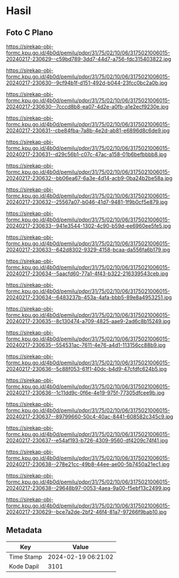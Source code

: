 # Hasil

## Foto C Plano

https://sirekap-obj-formc.kpu.go.id/4b0d/pemilu/pdpr/31/75/02/10/06/3175021006015-20240217-230629--c59bd789-3dd7-44d7-a756-fdc315403822.jpg

https://sirekap-obj-formc.kpu.go.id/4b0d/pemilu/pdpr/31/75/02/10/06/3175021006015-20240217-230630--9cf94b1f-d151-492d-b044-23fcc0bc2a0b.jpg

https://sirekap-obj-formc.kpu.go.id/4b0d/pemilu/pdpr/31/75/02/10/06/3175021006015-20240217-230630--7cccd8b8-ea07-4d2e-a0fb-a1e2ecf9230e.jpg

https://sirekap-obj-formc.kpu.go.id/4b0d/pemilu/pdpr/31/75/02/10/06/3175021006015-20240217-230631--cbe84fba-7a8b-4e2d-ab81-e6896d8c6de9.jpg

https://sirekap-obj-formc.kpu.go.id/4b0d/pemilu/pdpr/31/75/02/10/06/3175021006015-20240217-230631--d29c56b1-c07c-47ac-a158-01b6befbbbb8.jpg

https://sirekap-obj-formc.kpu.go.id/4b0d/pemilu/pdpr/31/75/02/10/06/3175021006015-20240217-230632--bb06ea67-6a3e-4d14-acb9-0ba24b2be58a.jpg

https://sirekap-obj-formc.kpu.go.id/4b0d/pemilu/pdpr/31/75/02/10/06/3175021006015-20240217-230632--25567a07-b046-41d7-9481-1f9b0cf5e879.jpg

https://sirekap-obj-formc.kpu.go.id/4b0d/pemilu/pdpr/31/75/02/10/06/3175021006015-20240217-230633--941e3544-1302-4c90-b59d-ee6960ee5fe5.jpg

https://sirekap-obj-formc.kpu.go.id/4b0d/pemilu/pdpr/31/75/02/10/06/3175021006015-20240217-230633--642d8302-9329-4158-bcaa-da556fa6b179.jpg

https://sirekap-obj-formc.kpu.go.id/4b0d/pemilu/pdpr/31/75/02/10/06/3175021006015-20240217-230634--5aacfd60-77a1-4f43-b322-216339543ceb.jpg

https://sirekap-obj-formc.kpu.go.id/4b0d/pemilu/pdpr/31/75/02/10/06/3175021006015-20240217-230634--6483237b-453a-4afa-bbb5-89e8a4953251.jpg

https://sirekap-obj-formc.kpu.go.id/4b0d/pemilu/pdpr/31/75/02/10/06/3175021006015-20240217-230635--8c130474-a709-4825-aae9-2ad6c8b15249.jpg

https://sirekap-obj-formc.kpu.go.id/4b0d/pemilu/pdpr/31/75/02/10/06/3175021006015-20240217-230635--554531ac-7611-4e76-a4d1-113156cc88b9.jpg

https://sirekap-obj-formc.kpu.go.id/4b0d/pemilu/pdpr/31/75/02/10/06/3175021006015-20240217-230636--5c88f053-61f1-40dc-b4d9-47cfdfc624b5.jpg

https://sirekap-obj-formc.kpu.go.id/4b0d/pemilu/pdpr/31/75/02/10/06/3175021006015-20240217-230636--1c11dd9c-0f6e-4e19-975f-77305dfcee9b.jpg

https://sirekap-obj-formc.kpu.go.id/4b0d/pemilu/pdpr/31/75/02/10/06/3175021006015-20240217-230637--89799660-50c4-40ac-8441-608582c345c9.jpg

https://sirekap-obj-formc.kpu.go.id/4b0d/pemilu/pdpr/31/75/02/10/06/3175021006015-20240217-230637--e54af193-b726-4309-9560-df4209c74f41.jpg

https://sirekap-obj-formc.kpu.go.id/4b0d/pemilu/pdpr/31/75/02/10/06/3175021006015-20240217-230638--278e21cc-49b8-44ee-ae00-5b7450a21ec1.jpg

https://sirekap-obj-formc.kpu.go.id/4b0d/pemilu/pdpr/31/75/02/10/06/3175021006015-20240217-230638--29648b97-0053-4aea-9a00-f5ebf13c2499.jpg

https://sirekap-obj-formc.kpu.go.id/4b0d/pemilu/pdpr/31/75/02/10/06/3175021006015-20240217-230629--bce7a2de-2bf2-46f4-81a7-97266f9bab10.jpg


## Metadata

| Key        | Value               |
| ---------- | ------------------- |
| Time Stamp | 2024-02-19 06:21:02 |
| Kode Dapil | 3101                |



